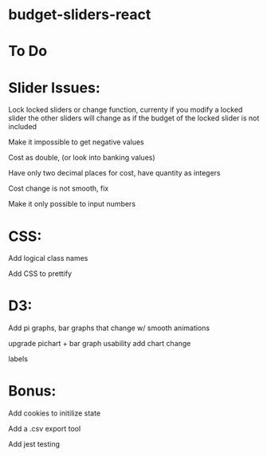 # budget-sliders-react

# To Do

# Slider Issues:
Lock locked sliders or change function, currenty if you modify a locked slider the other sliders will change as if
the budget of the locked slider is not included

Make it impossible to get negative values

Cost as double, (or look into banking values)

Have only two decimal places for cost, have quantity as integers

Cost change is not smooth, fix

Make it only possible to input numbers

# CSS:

Add logical class names

Add CSS to prettify

# D3: 
Add pi graphs, bar graphs that change w/ smooth animations

upgrade pichart + bar graph usability add chart change 

labels



# Bonus:
Add cookies to initilize state

Add a .csv export tool

Add jest testing
